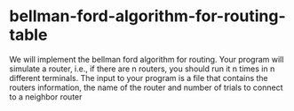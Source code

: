 # bellman-ford-algorithm-for-routing-table
We will implement the bellman ford algorithm for routing. Your program will simulate a router, i.e., if there are n routers, you should run it n times in n different terminals. The input to your program is a file that contains the routers information, the name of the router and number of trials to connect to a neighbor router 
